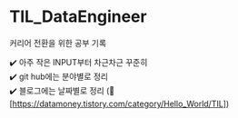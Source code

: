 # TIL_DataEngineer
커리어 전환을 위한 공부 기록

✔️ 아주 작은 INPUT부터 차근차근 꾸준히 <br>
✔️ git hub에는 분야별로 정리 <br>
✔️ 블로그에는 날짜별로 정리 (🔗 [https://datamoney.tistory.com/category/Hello_World/TIL])
